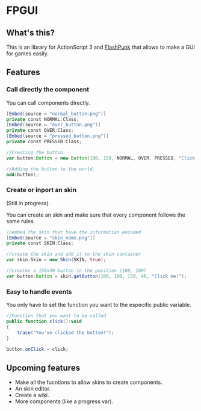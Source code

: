 FPGUI
=====
What's this?
------
This is an library for ActionScript 3 and [FlashPunk] that allows to make a GUI for games easily.

Features
------
### Call directly the component
You can call components directly.

``` actionscript
[Embed(source = "normal_button.png")]
private const NORMAL:Class;
[Embed(source = "over_button.png")]
private const OVER:Class;
[Embed(source = "pressed_button.png")]
private const PRESSED:Class;

//Creating the button.
var button:Button = new Button(100, 150, NORMAL, OVER, PRESSED, "Click me!");

//Adding the button to the world.
add(button);
```

### Create or inport an skin
(Still in progress).

You can create an skin and make sure that every component follows the same rules.
``` actionscript
//embed the skin that have the information encoded
[Embed(source = "skin_name.png")]
private const SKIN:Class;

//create the skin and add it to the skin container
var skin:Skin = new Skin(SKIN, true);

//creates a 150x40 button in the position (100, 100)
var button:Button = skin.getButton(100, 100, 150, 40, "Click me!");
```

### Easy to handle events
You only have to set the function you want to the especific public variable.

``` actionscript
//Function that you want to be called
public function click():void
{
	trace("You've clicked the button!");
}

button.onClick = click;
```

Upcoming features
------
  - Make all the fucntions to allow skins to create components.
  - An skin editor.
  - Create a wiki.
  - More components (like a progress var).


[FlashPunk]:http://useflashpunk.net